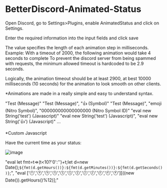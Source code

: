 # BetterDiscord-Animated-Status
Open Discord, go to Settings>Plugins, enable AnimatedStatus and click on Settings.

Enter the required information into the input fields and click save

The value specifies the length of each animation step in milliseconds. Example: With a timeout of 2000, the following animation would take 4 seconds to complete
To prevent the discord server from being spammed with requests, the minimum allowed timeout is hardcoded to be 2.9 seconds.

Logically, the animation timeout should be at least 2900, at best 10000 milliseconds (10 seconds) for the animation to look smooth on other clients.

*Animations are made in a really simple and easy to understand syntax.

"Test (Message)"
"Test (Message)", "👍 (Symbol)"
"Test (Message)", "emoji (Nitro Symbol)", "000000000000000000 (Nitro Symbol ID)"
"eval new String('test') (Javascript)"
"eval new String('test') (Javascript)", "eval new String('👍') (Javascript)"
...

*Custom Javascript

Have the current time as your status:

![image](https://user-images.githubusercontent.com/81039439/118372436-7ad7de00-b5a9-11eb-9902-21ae022edfe4.png)


"eval let fmt=t=>(t&lt;10?'0':'')+t;let d=new Date();`${fmt(d.getHours())}:${fmt(d.getMinutes())}:${fmt(d.getSeconds())}`;", "eval ['🕛','🕐','🕑','🕒','🕓','🕔','🕕','🕖','🕗','🕘','🕙','🕚'][((new Date()).getHours()%12)];"
